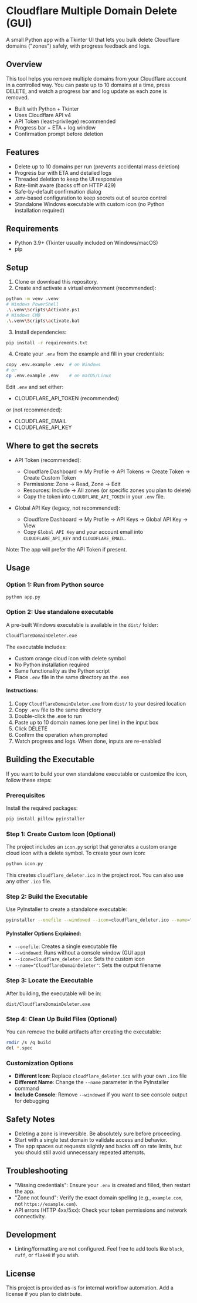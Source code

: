 # Cloudflare Multiple Domain Delete (GUI)

A small Python app with a Tkinter UI that lets you bulk delete Cloudflare domains ("zones") safely, with progress feedback and logs.

## Overview

This tool helps you remove multiple domains from your Cloudflare account in a controlled way. You can paste up to 10 domains at a time, press DELETE, and watch a progress bar and log update as each zone is removed.

- Built with Python + Tkinter
- Uses Cloudflare API v4
- API Token (least-privilege) recommended
- Progress bar + ETA + log window
- Confirmation prompt before deletion

## Features

- Delete up to 10 domains per run (prevents accidental mass deletion)
- Progress bar with ETA and detailed logs
- Threaded deletion to keep the UI responsive
- Rate-limit aware (backs off on HTTP 429)
- Safe-by-default confirmation dialog
- .env-based configuration to keep secrets out of source control
- Standalone Windows executable with custom icon (no Python installation required)

## Requirements

- Python 3.9+ (Tkinter usually included on Windows/macOS)
- pip

## Setup

1. Clone or download this repository.
2. Create and activate a virtual environment (recommended):

```bash
python -m venv .venv
# Windows PowerShell
.\.venv\Scripts\Activate.ps1
# Windows CMD
.\.venv\Scripts\activate.bat
```

3. Install dependencies:

```bash
pip install -r requirements.txt
```

4. Create your `.env` from the example and fill in your credentials:

```bash
copy .env.example .env  # on Windows
# or
cp .env.example .env    # on macOS/Linux
```

Edit `.env` and set either:

- CLOUDFLARE_API_TOKEN (recommended)

or (not recommended):

- CLOUDFLARE_EMAIL
- CLOUDFLARE_API_KEY

## Where to get the secrets

- API Token (recommended):
  - Cloudflare Dashboard → My Profile → API Tokens → Create Token → Create Custom Token
  - Permissions: Zone → Read, Zone → Edit
  - Resources: Include → All zones (or specific zones you plan to delete)
  - Copy the token into `CLOUDFLARE_API_TOKEN` in your `.env` file.

- Global API Key (legacy, not recommended):
  - Cloudflare Dashboard → My Profile → API Keys → Global API Key → View
  - Copy `Global API Key` and your account email into `CLOUDFLARE_API_KEY` and `CLOUDFLARE_EMAIL`.

Note: The app will prefer the API Token if present.

## Usage

### Option 1: Run from Python source

```bash
python app.py
```

### Option 2: Use standalone executable

A pre-built Windows executable is available in the `dist/` folder:

```bash
CloudflareDomainDeleter.exe
```

The executable includes:
- Custom orange cloud icon with delete symbol
- No Python installation required
- Same functionality as the Python script
- Place `.env` file in the same directory as the .exe

#### Instructions:
1. Copy `CloudflareDomainDeleter.exe` from `dist/` to your desired location
2. Copy `.env` file to the same directory
3. Double-click the .exe to run
4. Paste up to 10 domain names (one per line) in the input box
5. Click DELETE
6. Confirm the operation when prompted
7. Watch progress and logs. When done, inputs are re-enabled

## Building the Executable

If you want to build your own standalone executable or customize the icon, follow these steps:

### Prerequisites

Install the required packages:

```bash
pip install pillow pyinstaller
```

### Step 1: Create Custom Icon (Optional)

The project includes an `icon.py` script that generates a custom orange cloud icon with a delete symbol. To create your own icon:

```bash
python icon.py
```

This creates `cloudflare_deleter.ico` in the project root. You can also use any other `.ico` file.

### Step 2: Build the Executable

Use PyInstaller to create a standalone executable:

```bash
pyinstaller --onefile --windowed --icon=cloudflare_deleter.ico --name="CloudflareDomainDeleter" app.py
```

#### PyInstaller Options Explained:
- `--onefile`: Creates a single executable file
- `--windowed`: Runs without a console window (GUI app)
- `--icon=cloudflare_deleter.ico`: Sets the custom icon
- `--name="CloudflareDomainDeleter"`: Sets the output filename

### Step 3: Locate the Executable

After building, the executable will be in:
```
dist/CloudflareDomainDeleter.exe
```

### Step 4: Clean Up Build Files (Optional)

You can remove the build artifacts after creating the executable:

```bash
rmdir /s /q build
del *.spec
```

### Customization Options

- **Different Icon**: Replace `cloudflare_deleter.ico` with your own `.ico` file
- **Different Name**: Change the `--name` parameter in the PyInstaller command
- **Include Console**: Remove `--windowed` if you want to see console output for debugging

## Safety Notes

- Deleting a zone is irreversible. Be absolutely sure before proceeding.
- Start with a single test domain to validate access and behavior.
- The app spaces out requests slightly and backs off on rate limits, but you should still avoid unnecessary repeated attempts.

## Troubleshooting

- "Missing credentials": Ensure your `.env` is created and filled, then restart the app.
- "Zone not found": Verify the exact domain spelling (e.g., `example.com`, not `https://example.com`).
- API errors (HTTP 4xx/5xx): Check your token permissions and network connectivity.

## Development

- Linting/formatting are not configured. Feel free to add tools like `black`, `ruff`, or `flake8` if you wish.

## License

This project is provided as-is for internal workflow automation. Add a license if you plan to distribute.
